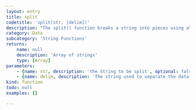 ```yaml
---
layout: entry
title: split
codetitle: 'split(str, [delim])'
description: "The split() function breaks a string into pieces using a\ncharacter or string as the divider. The delim parameter specifies the\ncharacter or characters that mark the boundaries between each piece. A\nString[] array is returned that contains each of the pieces."
category: Data
subcategory: 'String Functions'
returns:
    name: null
    description: 'Array of strings'
    type: [Array]
parameters:
    - {name: str, description: 'the String to be split', optional: false, type: [String]}
    - {name: delim, description: 'The string used to separate the data', optional: true, type: [String]}
kind: function
todo: null
examples: []

---
```

